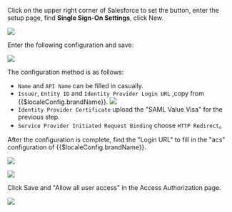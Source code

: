 <IntegrationDetailCard title="Configure Salesforce">

Click on the upper right corner of Salesforce to set the button, enter the setup page, find **Single Sign-On Settings**, click New.

![](~@imagesZhCn/integration/salesforce/2-1.png)

Enter the following configuration and save:

![](~@imagesZhCn/integration/salesforce/2-2.png)

The configuration method is as follows:

- `Name` and `API Name` can be filled in casually.
- `Issuer`, `Entity ID` and `Identity Provider Login URL` ,copy from {{$localeConfig.brandName}}.
  ![](~@imagesZhCn/integration/salesforce/2-3.png)
- `Identity Provider Certificate` upload the "SAML Value Visa" for the previous step.
- `Service Provider Initiated Request Binding` choose `HTTP Redirect`。

After the configuration is complete, find the "Login URL" to fill in the "acs" configuration of {{$localeConfig.brandName}}.

![](~@imagesZhCn/integration/salesforce/2-4.png)

![](~@imagesZhCn/integration/salesforce/2-5.png)

Click Save and "Allow all user access" in the Access Authorization page.

![](~@imagesZhCn/integration/salesforce/2-6.png)

</IntegrationDetailCard>
